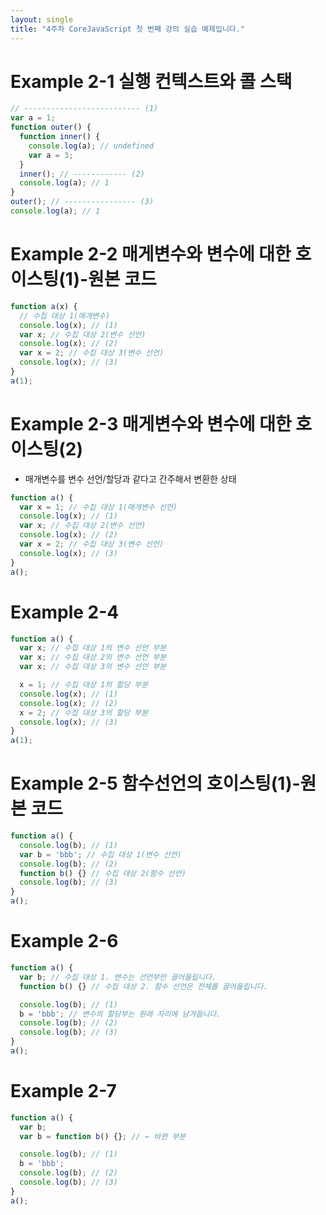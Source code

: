 ```yaml
---
layout: single
title: "4주차 CoreJavaScript 첫 번째 강의 실습 예제입니다."
---
```

# Example 2-1 실행 컨텍스트와 콜 스택 
```js
// -------------------------- (1)
var a = 1;
function outer() {
  function inner() {
    console.log(a); // undefined
    var a = 3;
  }
  inner(); // ------------ (2)
  console.log(a); // 1
}
outer(); // ---------------- (3)
console.log(a); // 1
```
# Example 2-2 매게변수와 변수에 대한 호이스팅(1)-원본 코드 
```js
function a(x) {
  // 수집 대상 1(매개변수)
  console.log(x); // (1)
  var x; // 수집 대상 2(변수 선언)
  console.log(x); // (2)
  var x = 2; // 수집 대상 3(변수 선언)
  console.log(x); // (3)
}
a(1);
```
# Example 2-3 매게변수와 변수에 대한 호이스팅(2)
- 매개변수를 변수 선언/할당과 같다고 간주해서 변환한 상태 
```js
function a() {
  var x = 1; // 수집 대상 1(매개변수 선언)
  console.log(x); // (1)
  var x; // 수집 대상 2(변수 선언)
  console.log(x); // (2)
  var x = 2; // 수집 대상 3(변수 선언)
  console.log(x); // (3)
}
a();
```
# Example 2-4
```js
function a() {
  var x; // 수집 대상 1의 변수 선언 부분
  var x; // 수집 대상 2의 변수 선언 부분
  var x; // 수집 대상 3의 변수 선언 부분

  x = 1; // 수집 대상 1의 할당 부분
  console.log(x); // (1)
  console.log(x); // (2)
  x = 2; // 수집 대상 3의 할당 부분
  console.log(x); // (3)
}
a(1);
```
# Example 2-5 함수선언의 호이스팅(1)-원본 코드 
```js
function a() {
  console.log(b); // (1)
  var b = 'bbb'; // 수집 대상 1(변수 선언)
  console.log(b); // (2)
  function b() {} // 수집 대상 2(함수 선언)
  console.log(b); // (3)
}
a();
```
# Example 2-6
```js
function a() {
  var b; // 수집 대상 1. 변수는 선언부만 끌어올립니다.
  function b() {} // 수집 대상 2. 함수 선언은 전체를 끌어올립니다.

  console.log(b); // (1)
  b = 'bbb'; // 변수의 할당부는 원래 자리에 남겨둡니다.
  console.log(b); // (2)
  console.log(b); // (3)
}
a();
```
# Example 2-7
```js
function a() {
  var b;
  var b = function b() {}; // ← 바뀐 부분

  console.log(b); // (1)
  b = 'bbb';
  console.log(b); // (2)
  console.log(b); // (3)
}
a();
```
